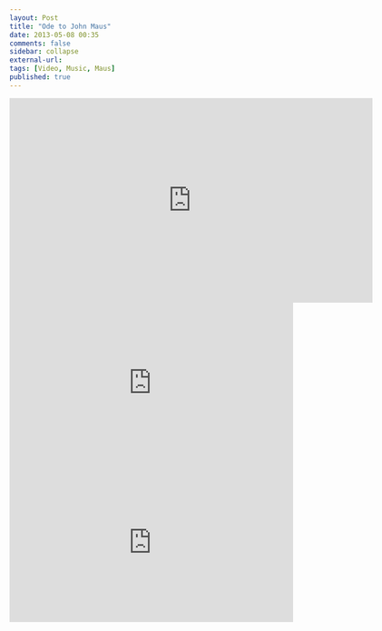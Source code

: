 ```yaml
---
layout: Post
title: "Ode to John Maus"
date: 2013-05-08 00:35
comments: false
sidebar: collapse
external-url:
tags: [Video, Music, Maus]
published: true
---
```



<div class="flex-video">
    <iframe width="640" height="360" src="https://www.youtube.com/embed/DnMfKacI9AY" frameborder="0" allowfullscreen></iframe>
</div>

<div class="flex-video">
    <iframe src="http://player.vimeo.com/video/49588241?title=0&amp;byline=0&amp;portrait=0&amp;color=ffffff" width="500" height="281" frameborder="0" webkitAllowFullScreen mozallowfullscreen allowFullScreen></iframe>
</div>

<div class="flex-video">
    <iframe src="http://player.vimeo.com/video/26588609?title=0&amp;byline=0&amp;portrait=0&amp;color=ffffff" width="500" height="281" frameborder="0" webkitAllowFullScreen mozallowfullscreen allowFullScreen></iframe>
</div>